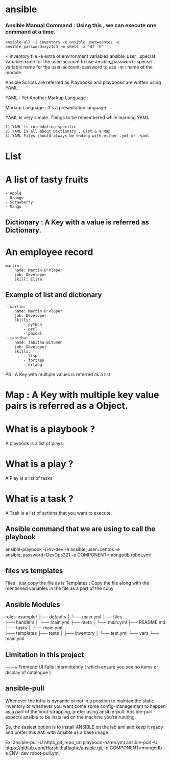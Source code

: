 # ansible

### Ansible Manual Command : Using this , we can execute one command at a time.
    ansible all -i inventory -e ansible_user=centos -e ansible_password=xyz123 -m shell -a "df -h"
-i inventory file -e extra or environment variables ansible_user : speciat variable name for the user-account to use ansible_password : speciat variable name for the user-account-password to use -m : name of the module

Ansible Scripts are referred as Playbooks and playbooks are written using YAML.

YAML : Yet Another Markup Language :

Markup Language : It's a presentation language.

YAML is very simple. Things to be remembered while learning YAML

    1) YAML is intendation specific  
    2) YAML is all about Dictionary , List & a Map 
    3) YAML Files should always be ending with either .yml or .yaml 
# List
# A list of tasty fruits
    - Apple
    - Orange
    - Strawberry
    - Mango

## Dictionary : A Key with a value is referred as Dictionary.
# An employee record
    martin:
        name: Martin D'vloper
        job: Developer
        skill: Elite
## Example of list and dictionary
    - martin:
        name: Martin D'vloper
        job: Developer
        skills:
            - python
            - perl
            - pascal
    - tabitha:
        name: Tabitha Bitumen
        job: Developer
        skills:
            - lisp
            - fortran
            - erlang
PS : A Key with multiple values is referred as a list

# Map : A Key with multiple key value pairs is referred as a Object.

# What is a playbook ?
A playbook is a list of plays.

# What is a play ?
A Play is a list of tasks

# What is a task ?
A Task is a list of actions that you want to execute.

## Ansible command that we are using to call the playbook
ansible-playbook -i inv-dev -e ansible_user=centos -e ansible_password=DevOps321 -e COMPONENT=mongodb robot.yml

## files vs templates
Files : just copy the file as is 
Templates : Copy the file along with the mentioned variables in the file as a part of the copy

## Ansible Modules
roles-example/
 ├── defaults 
 │   └── main.yml 
 ├── files  
 ├── handlers 
 │   └── main.yml 
 ├── meta 
 │   └── main.yml 
 ├── README.md 
 ├── tasks 
 │   └── main.yml  
 ├── templates 
 ├── tests 
 │  ├── inventory 
 │  └── test.yml 
 └── vars 
     └── main.yml

## Limitation in this project

---> Frontend UI Fails Intermittently ( which ensure you see no items or display of catalogue ) 

## ansible-pull

Whenever the infra is dynamic or not in a position to maintan the static inventory or whenever you want come some config-management to happen as a part of the boot-strapping, prefer using ansible-pull. Ansible-pull expects ansible to be installed on the machine you're running.

So, the easiest option is to install ANSIBLE on the lab ami and keep it ready and prefer this AMI with Ansible as a base image

Ex: ansible-pull-U https_git_repo_url playboon-name.yml 
    ansible-pull -U https://github.com/HarshithaRaghu/ansible.git -e COMPONENT=mongodb -e ENV=dev robot-pull.yml
